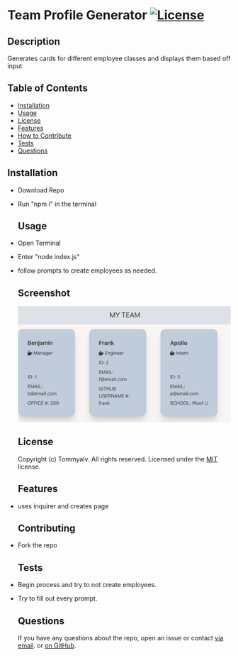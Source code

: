 
  # Team Profile Generator   [![License](https://img.shields.io/static/v1?label=License&message=MIT&color=blueviolet&style=for-the-badge)](https://opensource.org/licenses/MIT)
    
  ## Description
  Generates cards for different employee classes and displays them based off input
  
  
  ## Table of Contents
  - [Installation](#installation)
  - [Usage](#usage)
  - [License](#license)
  - [Features](#features)
  - [How to Contribute](#contributing)
  - [Tests](#tests)
  - [Questions](#questions)
    
  
  ## Installation
  
- Download Repo
- Run "npm i" in the terminal
  
  ## Usage
  
- Open Terminal
- Enter "node index.js"
- follow prompts to create employees as needed.
  
  ## Screenshot
  ![Screenshot](/assets/img/Screenshot.png)
  
  ## License
  Copyright (c) Tommyalv. All rights reserved.
  Licensed under the [MIT](https://opensource.org/licenses/MIT) license.
    
  
  ## Features
  
- uses inquirer and creates page
  
  ## Contributing
  
- Fork the repo
  
  ## Tests
  
- Begin process and try to not create employees.
- Try to fill out every prompt.
  
  ## Questions
  If you have any questions about the repo, open an issue or contact [via email](mailto:tommyalvarado2@gmail.com). or [on GitHub](https://github.com/Tommyalv).
    